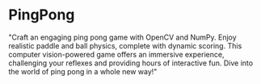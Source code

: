# PingPong
"Craft an engaging ping pong game with OpenCV and NumPy. Enjoy realistic paddle and ball physics, complete with dynamic scoring. This computer vision-powered game offers an immersive experience, challenging your reflexes and providing hours of interactive fun. Dive into the world of ping pong in a whole new way!"
